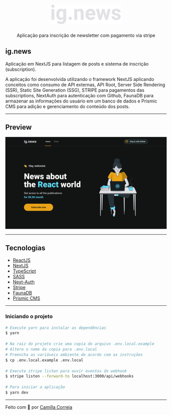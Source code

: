 <h1 align="center">
  <img alt="Logo" src="./public/images/logo.svg" alt="ig.News">
</h1>

<p align="center">Aplicação para inscrição de newsletter com pagamento via stripe</p>

## ig.news

Aplicação em NextJS para listagem de posts e sistema de inscrição (subscription).

A aplicação foi desenvolvida utilizando o framework NextJS aplicando conceitos como consumo de API externas, API Root, Server Side Rendering (SSR), Static Site Generation (SSG), STRIPE para pagamentos das subscriptions, NextAuth para autenticação com Github, FaunaDB para armazenar as informações do usuário em um banco de dados e Prismic CMS para adição e gerenciamento do conteúdo dos posts.

---

## Preview

<img alt="Logo" src="./public/images/preview.png" alt="ig.News">

---

## Tecnologias

- [ReactJS](https://reactjs.org/)
- [NextJS](https://nextjs.org/)
- [TypeScript](https://www.typescriptlang.org/)
- [SASS](https://sass-lang.com/)
- [Next-Auth](https://next-auth.js.org/)
- [Stripe](https://stripe.com/)
- [FaunaDB](https://fauna.com/)
- [Prismic CMS](https://prismic.io/)

---

### **Iniciando o projeto**

```bash
# Execute yarn para instalar as dependências
$ yarn

# Na raiz do projeto crie uma copia do arquivo .env.local.example
# Altere o nome da copia para .env.local
# Preencha as variáveis ambiente de acordo com as instruções
$ cp .env.local.example .env.local

# Execute stripe listen para ouvir eventos do webhook
$ stripe listen --forward-to localhost:3000/api/webhooks

# Para iniciar a aplicação
$ yarn dev

```

---

Feito com 💜 por [Camilla Correia](https://www.linkedin.com/in/camillacorreia)
